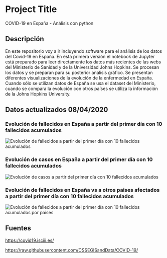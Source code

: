 # Project Title

COVID-19 en España - Análisis con python

## Descripción

En este repositorio voy a ir incluyendo software para el análisis de los datos del Covid-19 en España. En esta primera versión el notebook de Jupyter está preparado para leer directamente los datos más recientes de las webs del Ministerio de Sanidad y de la Universidad Johns Hopkins. Se procesan los datos y se preparan para su posterior análisis gráfico. Se presentan diferentes visualizaciones de la evolución de la enfermedad en España. Cuando sólo se utilizan datos de España se usa el dataset del Ministerio, cuando se compara la evolución con otros países se utiliza la información de la Johns Hopkins University.

## Datos actualizados 08/04/2020


### Evolución de fallecidos en España a partir del primer día con 10 fallecidos acumulados
![Evolución de fallecidos a partir del primer día con 10 fallecidos acumulados](https://user-images.githubusercontent.com/62479222/78785008-a4860500-79a6-11ea-98b3-7a7e17221489.png)


### Evolución de casos en España a partir del primer día con 10 fallecidos acumulados

![Evolución de casos a partir del primer día con 10 fallecidos acumulados](https://user-images.githubusercontent.com/62479222/78785142-e616b000-79a6-11ea-9fc5-eb678178735a.png)


### Evolución de fallecidos en España vs a otros paises afectados a partir del primer día con 10 fallecidos acumulados

![Evolución de fallecidos a partir del primer día con 10 fallecidos acumulados por paises](https://user-images.githubusercontent.com/62479222/78789439-6f30e580-79ad-11ea-89a7-43d6e3837521.png)




## Fuentes

https://covid19.isciii.es/

https://raw.githubusercontent.com/CSSEGISandData/COVID-19/
